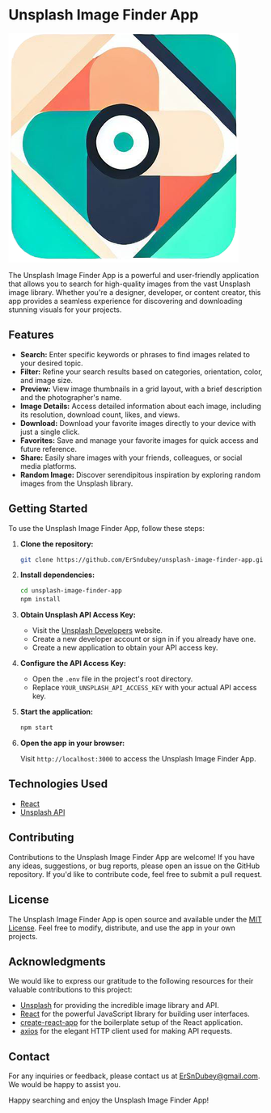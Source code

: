 # Unsplash Image Finder App

![Unsplash Image Finder App Logo](logo.png)

The Unsplash Image Finder App is a powerful and user-friendly application that allows you to search for high-quality images from the vast Unsplash image library. Whether you're a designer, developer, or content creator, this app provides a seamless experience for discovering and downloading stunning visuals for your projects.

## Features

- **Search:** Enter specific keywords or phrases to find images related to your desired topic.
- **Filter:** Refine your search results based on categories, orientation, color, and image size.
- **Preview:** View image thumbnails in a grid layout, with a brief description and the photographer's name.
- **Image Details:** Access detailed information about each image, including its resolution, download count, likes, and views.
- **Download:** Download your favorite images directly to your device with just a single click.
- **Favorites:** Save and manage your favorite images for quick access and future reference.
- **Share:** Easily share images with your friends, colleagues, or social media platforms.
- **Random Image:** Discover serendipitous inspiration by exploring random images from the Unsplash library.

## Getting Started

To use the Unsplash Image Finder App, follow these steps:

1. **Clone the repository:**

   ```bash
   git clone https://github.com/ErSndubey/unsplash-image-finder-app.git
   ```

2. **Install dependencies:**

   ```bash
   cd unsplash-image-finder-app
   npm install
   ```

3. **Obtain Unsplash API Access Key:**

   - Visit the [Unsplash Developers](https://unsplash.com/developers) website.
   - Create a new developer account or sign in if you already have one.
   - Create a new application to obtain your API access key.

4. **Configure the API Access Key:**

   - Open the `.env` file in the project's root directory.
   - Replace `YOUR_UNSPLASH_API_ACCESS_KEY` with your actual API access key.

5. **Start the application:**

   ```bash
   npm start
   ```

6. **Open the app in your browser:**

   Visit `http://localhost:3000` to access the Unsplash Image Finder App.

## Technologies Used

- [React](https://reactjs.org/)
- [Unsplash API](https://unsplash.com/developers)

## Contributing

Contributions to the Unsplash Image Finder App are welcome! If you have any ideas, suggestions, or bug reports, please open an issue on the GitHub repository. If you'd like to contribute code, feel free to submit a pull request.

## License

The Unsplash Image Finder App is open source and available under the [MIT License](LICENSE). Feel free to modify, distribute, and use the app in your own projects.

## Acknowledgments

We would like to express our gratitude to the following resources for their valuable contributions to this project:

- [Unsplash](https://unsplash.com/) for providing the incredible image library and API.
- [React](https://reactjs.org/) for the powerful JavaScript library for building user interfaces.
- [create-react-app](https://create-react-app.dev/) for the boilerplate setup of the React application.
- [axios](https://axios-http.com/) for the elegant HTTP client used for making API requests.

## Contact

For any inquiries or feedback, please contact us at [ErSnDubey@gmail.com](mailto:ersndubey@gmail.com). We would be happy to assist you.

Happy searching and enjoy the Unsplash Image Finder App!
